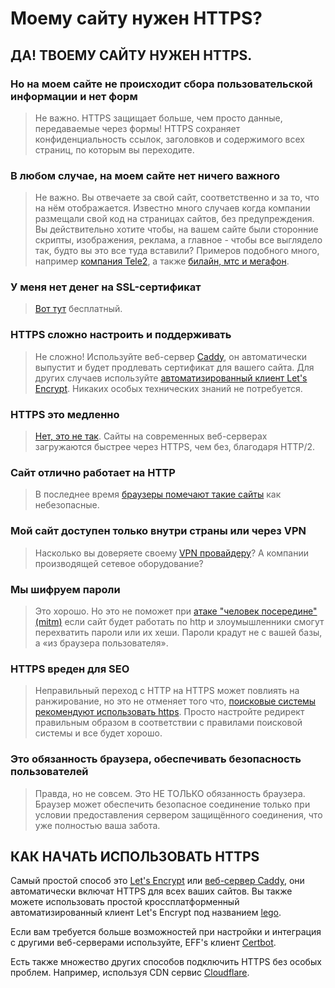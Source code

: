 # Моему сайту нужен HTTPS?
## ДА! ТВОЕМУ САЙТУ НУЖЕН HTTPS.

### Но на моем сайте не происходит сбора пользовательской информации и нет форм

> Не важно. HTTPS защищает больше, чем просто данные, передаваемые через формы! HTTPS сохраняет конфиденциальность ссылок, заголовков и содержимого всех страниц, по которым вы переходите.

### В любом случае, на моем сайте нет ничего важного

> Не важно. Вы отвечаете за свой сайт, соответственно и за то, что на нём отображается. Известно много случаев когда компании размещали свой код на страницах сайтов, без предупреждения. Вы действительно хотите чтобы, на вашем сайте были сторонние скрипты, изображения, реклама, а главное - чтобы все выглядело так, будто вы это все туда вставили? Примеров подобного много, например [компания Tele2](https://vc.ru/35975-tele2-stal-pokazyvat-polzovatelyam-mobilnogo-interneta-svoi-bannery-poverh-chuzhih-saytov), а также [билайн, мтс и мегафон](https://meduza.io/slides/mobilnye-operatory-podsovyvayut-abonentam-bannery-i-podpiski-na-platnye-sayty-kak-ot-nih-otkazatsya).

### У меня нет денег на SSL-сертификат

> [Вот тут](https://letsencrypt.org/) бесплатный.

### HTTPS сложно настроить и поддерживать

> Не сложно! Используйте веб-сервер [Caddy](https://caddyserver.com/), он автоматически выпустит и будет продлевать сертификат для вашего сайта. Для других случаев используйте [автоматизированный клиент Let's Encrypt](https://letsencrypt.org/docs/client-options/). Никаких особых технических знаний не потребуется.

### HTTPS это медленно

> [Нет, это не так](https://istlsfastyet.com/). Сайты на современных веб-серверах загружаются быстрее через HTTPS, чем без, благодаря HTTP/2.

### Сайт отлично работает на HTTP

> В последнее время [браузеры помечают такие сайты](https://habr.com/company/globalsign/blog/349428/) как небезопасные.

### Мой сайт доступен только внутри страны или через VPN

> Насколько вы доверяете своему [VPN провайдеру](https://www.securitylab.ru/news/488966.php)? А компании производящей сетевое оборудование?

### Мы шифруем пароли

> Это хорошо. Но это не поможет при [атаке "человек посередине" (mitm)](https://ru.wikipedia.org/wiki/%D0%90%D1%82%D0%B0%D0%BA%D0%B0_%D0%BF%D0%BE%D1%81%D1%80%D0%B5%D0%B4%D0%BD%D0%B8%D0%BA%D0%B0) если сайт будет работать по http и злоумышленники смогут перехватить пароли или их хеши. Пароли крадут не с вашей базы, а «из браузера пользователя».

### HTTPS вреден для SEO

> Неправильный переход с HTTP на HTTPS может повлиять на ранжирование, но это не отменяет того что, [поисковые системы рекомендуют использовать https](https://support.google.com/webmasters/answer/6073543?hl=ru). Просто настройте редирект правильным образом в соответствии с правилами поисковой системы и все будет хорошо.

### Это обязанность браузера, обеспечивать безопасность пользователей

> Правда, но не совсем. Это НЕ ТОЛЬКО обязанность браузера. Браузер может обеспечить безопасное соединение только при условии предоставления сервером защищённого соединения, что уже полностью ваша забота.

## КАК НАЧАТЬ ИСПОЛЬЗОВАТЬ HTTPS

Самый простой способ это [Let's Encrypt](https://letsencrypt.org/) или [веб-сервер Caddy](https://caddyserver.com/), они автоматически включат HTTPS для всех ваших сайтов. Вы также можете использовать простой кроссплатформенный автоматизированный клиент Let's Encrypt под названием [lego](https://github.com/xenolf/lego).  
  
Если вам требуется больше возможностей при настройки и интеграция с другими веб-серверами используйте, EFF's клиент [Certbot](https://certbot.eff.org/).  
  
Есть также множество других способов подключить HTTPS без особых проблем. Например, используя CDN сервис [Cloudflare](https://www.cloudflare.com/ssl/).
